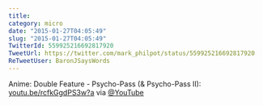 ```yaml
---
title: 
category: micro
date: "2015-01-27T04:05:49"
slug: "2015-01-27T04:05:49"
TwitterId: 559925216692817920
TweetUrl: https://twitter.com/mark_philpot/status/559925216692817920
ReTweetUser: BaronJSaysWords
---
```


<i class="fa fa-retweet" aria-hidden="true"></i> Anime: Double Feature - Psycho-Pass (&amp; Psycho-Pass II): [youtu.be/rcfkGgdPS3w?a](http://youtu.be/rcfkGgdPS3w?a) via [@YouTube](https://twitter.com/YouTube)